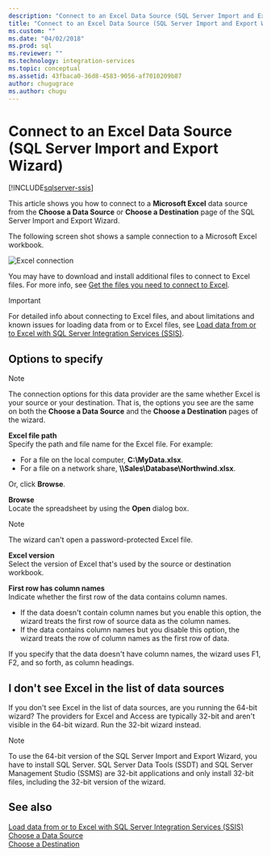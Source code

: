 ```yaml
---
description: "Connect to an Excel Data Source (SQL Server Import and Export Wizard)"
title: "Connect to an Excel Data Source (SQL Server Import and Export Wizard) | Microsoft Docs"
ms.custom: ""
ms.date: "04/02/2018"
ms.prod: sql
ms.reviewer: ""
ms.technology: integration-services
ms.topic: conceptual
ms.assetid: 43fbaca0-36d8-4583-9056-af7010209b87
author: chugugrace
ms.author: chugu
---
```

# Connect to an Excel Data Source (SQL Server Import and Export Wizard)

[!INCLUDE[sqlserver-ssis](../../includes/applies-to-version/sqlserver-ssis.md)]


This article shows you how to connect to a **Microsoft Excel** data source from the **Choose a Data Source** or **Choose a Destination** page of the SQL Server Import and Export Wizard.

The following screen shot shows a sample connection to a Microsoft Excel workbook.

![Excel connection](../../integration-services/import-export-data/media/excel-connection.png) 

You may have to download and install additional files to connect to Excel files. For more info, see [Get the files you need to connect to Excel](../load-data-to-from-excel-with-ssis.md#files-you-need).

> [!IMPORTANT]
> For detailed info about connecting to Excel files, and about limitations and known issues for loading data from or to Excel files, see [Load data from or to Excel with SQL Server Integration Services (SSIS)](../load-data-to-from-excel-with-ssis.md).

## Options to specify

> [!NOTE]
> The connection options for this data provider are the same whether Excel is your source or your destination. That is, the options you see are the same on both the **Choose a Data Source** and the **Choose a Destination** pages of the wizard.

**Excel file path**  
 Specify the path and file name for the Excel file. For example:
-   For a file on the local computer, **C:\\MyData.xlsx**.
-   For a file on a network share, **\\\\Sales\\Database\\Northwind.xlsx**.

Or, click **Browse**.  
  
 **Browse**  
 Locate the spreadsheet by using the **Open** dialog box.  

> [!NOTE]
> The wizard can't open a password-protected Excel file.

 **Excel version**  
Select the version of Excel that's used by the source or destination workbook.

**First row has column names**  
Indicate whether the first row of the data contains column names.
-   If the data doesn't contain column names but you enable this option, the wizard treats the first row of source data as the column names.
-   If the data contains column names but you disable this option, the wizard treats the row of column names as the first row of data.

If you specify that the data doesn't have column names, the wizard uses F1, F2, and so forth, as column headings.

## I don't see Excel in the list of data sources
If you don't see Excel in the list of data sources, are you running the 64-bit wizard? The providers for Excel and Access are typically 32-bit and aren't visible in the 64-bit wizard. Run the 32-bit wizard instead.

> [!NOTE]
> To use the 64-bit version of the SQL Server Import and Export Wizard, you have to install SQL Server. SQL Server Data Tools (SSDT) and SQL Server Management Studio (SSMS) are 32-bit applications and only install 32-bit files, including the 32-bit version of the wizard.

## See also
[Load data from or to Excel with SQL Server Integration Services (SSIS)](../load-data-to-from-excel-with-ssis.md)  
[Choose a Data Source](../../integration-services/import-export-data/choose-a-data-source-sql-server-import-and-export-wizard.md)  
[Choose a Destination](../../integration-services/import-export-data/choose-a-destination-sql-server-import-and-export-wizard.md)

